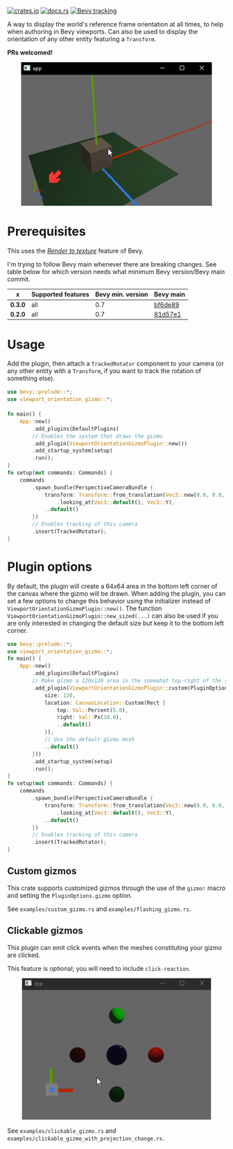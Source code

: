 [![crates.io](https://img.shields.io/crates/v/viewport_orientation_gizmo)](https://crates.io/crates/viewport_orientation_gizmo)
[![docs.rs](https://docs.rs/viewport_orientation_gizmo/badge.svg)](https://docs.rs/viewport_orientation_gizmo)
[![Bevy tracking](https://img.shields.io/badge/Bevy%20tracking-main-lightblue)](https://github.com/bevyengine/bevy/blob/main/docs/plugins_guidelines.md#main-branch-tracking)

A way to display the world's reference frame orientation at all times, to help when authoring in Bevy viewports. Can
also be used to display the orientation of any other entity featuring a `Transform`.

**PRs welcomed!**

<p align="center">
    <img src="/images/viewport-orientation-gizmo.gif" />
</p>

# Prerequisites

This uses the *[Render to texture](https://github.com/bevyengine/bevy/blob/main/examples/3d/render_to_texture.rs)*
feature of Bevy.

I'm trying to follow Bevy main whenever there are breaking changes. See table below for which version needs what minimum
Bevy version/Bevy main commit.

| x         | Supported features | Bevy min. version | Bevy main                                                                                     |
|-----------|--------------------|-------------------|-----------------------------------------------------------------------------------------------|
| **0.3.0** | all                | 0.7               | [bf6de89](https://github.com/bevyengine/bevy/commit/bf6de8962287050369cd98605490bdd7770c87b4) |
| **0.2.0** | all                | 0.7               | [81d57e1](https://github.com/bevyengine/bevy/commit/81d57e129b507047ab165b1cee1975cd54ba100f) |

# Usage

Add the plugin, then attach a `TrackedRotator` component to your camera (or any other entity with a `Transform`, if you
want to track the rotation of something else).

```rust
use bevy::prelude::*;
use viewport_orientation_gizmo::*;

fn main() {
    App::new()
        .add_plugins(DefaultPlugins)
        // Enables the system that draws the gizmo
        .add_plugin(ViewportOrientationGizmoPlugin::new())
        .add_startup_system(setup)
        .run();
}
fn setup(mut commands: Commands) {
    commands
        .spawn_bundle(PerspectiveCameraBundle {
            transform: Transform::from_translation(Vec3::new(0.0, 0.0, 15.0))
                .looking_at(Vec3::default(), Vec3::Y),
            ..default()
        })
        // Enables tracking of this camera
        .insert(TrackedRotator);
}
```

# Plugin options
By default, the plugin will create a 64x64 area in the bottom left corner of the canvas where
the gizmo will be drawn.
When adding the plugin, you can set a few options to change this behavior using the initializer
instead of `ViewportOrientationGizmoPlugin::new()`.
The function `ViewportOrientationGizmoPlugin::new_sized(...)` can also be used if you are only
interested in changing the default size but keep it to the bottom left corner.
```rust
use bevy::prelude::*;
use viewport_orientation_gizmo::*;
fn main() {
    App::new()
        .add_plugins(DefaultPlugins)
        // Make gizmo a 120x120 area in the somewhat top-right of the screen.
        .add_plugin(ViewportOrientationGizmoPlugin::custom(PluginOptions {
            size: 120,
            location: CanvasLocation::Custom(Rect {
                top: Val::Percent(5.0),
                right: Val::Px(10.0),
                ..default()
            }),
            // Use the default gizmo mesh
            ..default()
        }))
        .add_startup_system(setup)
        .run();
}
fn setup(mut commands: Commands) {
    commands
        .spawn_bundle(PerspectiveCameraBundle {
            transform: Transform::from_translation(Vec3::new(0.0, 0.0, 15.0))
                .looking_at(Vec3::default(), Vec3::Y),
            ..default()
        })
        // Enables tracking of this camera
        .insert(TrackedRotator);
}
```

## Custom gizmos
This crate supports customized gizmos through the use of the `gizmo!` macro and setting the
`PluginOptions.gizmo` option.

See `examples/custom_gizmo.rs` and `examples/flashing_gizmo.rs`.

## Clickable gizmos
This plugin can emit click events when the meshes constituting your gizmo are clicked.

This feature is optional; you will need to include `click-reaction`.

<p align="center">
    <img src="/images/clickable-custom-gizmo.gif" />
</p>

See `examples/clickable_gizmo.rs` and `examples/clickable_gizmo_with_projection_change.rs`.
